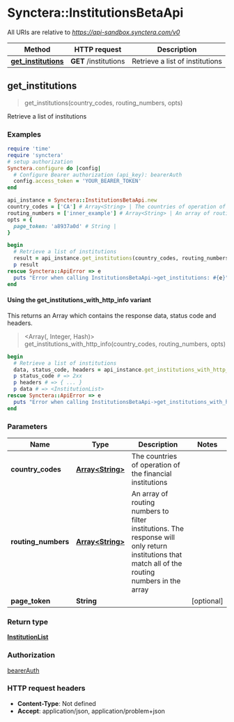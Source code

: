 # Synctera::InstitutionsBetaApi

All URIs are relative to *https://api-sandbox.synctera.com/v0*

| Method | HTTP request | Description |
| ------ | ------------ | ----------- |
| [**get_institutions**](InstitutionsBetaApi.md#get_institutions) | **GET** /institutions | Retrieve a list of institutions |


## get_institutions

> <InstitutionList> get_institutions(country_codes, routing_numbers, opts)

Retrieve a list of institutions

### Examples

```ruby
require 'time'
require 'synctera'
# setup authorization
Synctera.configure do |config|
  # Configure Bearer authorization (api_key): bearerAuth
  config.access_token = 'YOUR_BEARER_TOKEN'
end

api_instance = Synctera::InstitutionsBetaApi.new
country_codes = ['CA'] # Array<String> | The countries of operation of the financial institutions
routing_numbers = ['inner_example'] # Array<String> | An array of routing numbers to filter institutions. The response will only return institutions that match all of the routing numbers in the array
opts = {
  page_token: 'a8937a0d' # String | 
}

begin
  # Retrieve a list of institutions
  result = api_instance.get_institutions(country_codes, routing_numbers, opts)
  p result
rescue Synctera::ApiError => e
  puts "Error when calling InstitutionsBetaApi->get_institutions: #{e}"
end
```

#### Using the get_institutions_with_http_info variant

This returns an Array which contains the response data, status code and headers.

> <Array(<InstitutionList>, Integer, Hash)> get_institutions_with_http_info(country_codes, routing_numbers, opts)

```ruby
begin
  # Retrieve a list of institutions
  data, status_code, headers = api_instance.get_institutions_with_http_info(country_codes, routing_numbers, opts)
  p status_code # => 2xx
  p headers # => { ... }
  p data # => <InstitutionList>
rescue Synctera::ApiError => e
  puts "Error when calling InstitutionsBetaApi->get_institutions_with_http_info: #{e}"
end
```

### Parameters

| Name | Type | Description | Notes |
| ---- | ---- | ----------- | ----- |
| **country_codes** | [**Array&lt;String&gt;**](String.md) | The countries of operation of the financial institutions |  |
| **routing_numbers** | [**Array&lt;String&gt;**](String.md) | An array of routing numbers to filter institutions. The response will only return institutions that match all of the routing numbers in the array |  |
| **page_token** | **String** |  | [optional] |

### Return type

[**InstitutionList**](InstitutionList.md)

### Authorization

[bearerAuth](../README.md#bearerAuth)

### HTTP request headers

- **Content-Type**: Not defined
- **Accept**: application/json, application/problem+json

